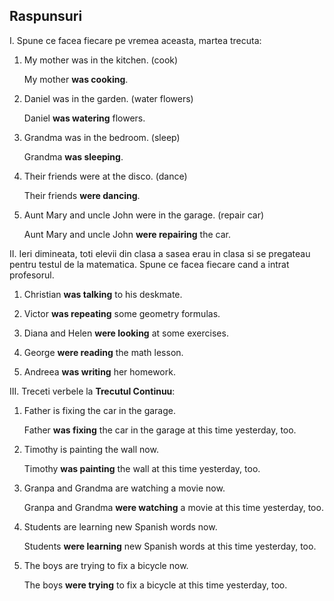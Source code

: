 
## Raspunsuri

I. Spune ce facea fiecare pe vremea aceasta, martea trecuta:

1. My mother was in the kitchen. (cook)

   My mother __was cooking__.

2. Daniel was in the garden. (water flowers)

   Daniel __was watering__ flowers.

3. Grandma was in the bedroom. (sleep)

   Grandma __was sleeping__.

4. Their friends were at the disco. (dance)

   Their friends __were dancing__.

5. Aunt Mary and uncle John were in the garage. (repair car)

   Aunt Mary and uncle John __were repairing__ the car.

II. Ieri dimineata, toti elevii din clasa a sasea erau in clasa si se pregateau pentru testul de la matematica. Spune ce facea fiecare cand a intrat profesorul.

1. Christian __was talking__ to his deskmate.

2. Victor __was repeating__ some geometry formulas.

3. Diana and Helen __were looking__ at some exercises.

4. George __were reading__ the math lesson.

5. Andreea __was writing__ her homework.

III. Treceti verbele la __Trecutul Continuu__:

1. Father is fixing the car in the garage.

   Father __was fixing__ the car in the garage at this time yesterday, too.

2. Timothy is painting the wall now.

   Timothy __was painting__ the wall at this time yesterday, too.

3. Granpa and Grandma are watching a movie now.

   Granpa and Grandma __were watching__ a movie at this time yesterday, too.

4. Students are learning new Spanish words now.

   Students __were learning__ new Spanish words at this time yesterday, too.

5. The boys are trying to fix a bicycle now.

   The boys __were trying__ to fix a bicycle at this time yesterday, too.
